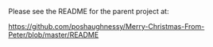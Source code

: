 Please see the README for the parent project at:

https://github.com/poshaughnessy/Merry-Christmas-From-Peter/blob/master/README
